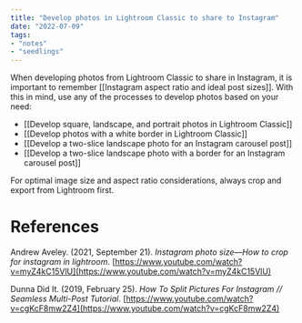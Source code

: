 ```yaml
---
title: "Develop photos in Lightroom Classic to share to Instagram"
date: "2022-07-09"
tags:
- "notes"
- "seedlings"
---
```


When developing photos from Lightroom Classic to share in Instagram, it is important to remember [[Instagram aspect ratio and ideal post sizes]]. With this in mind, use any of the processes to develop photos based on your need:
- [[Develop square, landscape, and portrait photos in Lightroom Classic]]
- [[Develop photos with a white border in Lightroom Classic]]
- [[Develop a two-slice landscape photo for an Instagram carousel post]]
- [[Develop a two-slice landscape photo with a border for an Instagram carousel post]]

For optimal image size and aspect ratio considerations, always crop and export from Lightroom first.

# References

Andrew Aveley. (2021, September 21). _Instagram photo size—How to crop for instagram in lightroom_. [https://www.youtube.com/watch?v=myZ4kC15VlU](https://www.youtube.com/watch?v=myZ4kC15VlU)

Dunna Did It. (2019, February 25). _How To Split Pictures For Instagram // Seamless Multi-Post Tutorial_. [https://www.youtube.com/watch?v=cgKcF8mw2Z4](https://www.youtube.com/watch?v=cgKcF8mw2Z4)